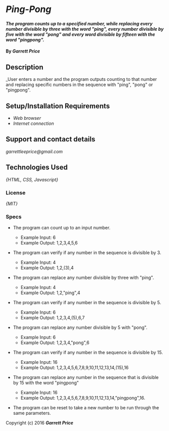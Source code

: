 # _Ping-Pong_

#### _The program counts up to a specified number, while replacing every number divisible by three with the word "ping", every number divisible by five with the word "pong" and every word divisible by fifteen with the word "pingpong"._

#### By _**Garrett Price**_

## Description

_User enters a number and the program outputs counting to that number and replacing specific numbers in the sequence with "ping", "pong" or "pingpong".

## Setup/Installation Requirements

* _Web browser_
* _Internet connection_


## Support and contact details

_garrettleeprice@gmail.com_

## Technologies Used

_{HTML, CSS, Javascript}_

### License

*{MIT}*


### Specs


* The program can count up to an input number.
    - Example Input: 6
    - Example Output: 1,2,3,4,5,6

* The program can verify if any number in the sequence is divisible by 3.
    - Example Input: 4
    - Example Output: 1,2,(3),4

* The program can replace any number divisible by three with "ping".
    - Example Input: 4
    - Example Output: 1,2,"ping",4

* The program can verify if any number in the sequence is divisible by 5.
    - Example Input: 6
    - Example Output: 1,2,3,4,(5),6,7

* The program can replace any number divisible by 5 with "pong".
    - Example Input: 6
    - Example Output: 1,2,3,4,"pong",6

* The program can verify if any number in the sequence is divisible by 15.
    - Example Input: 16
    - Example Output: 1,2,3,4,5,6,7,8,9,10,11,12,13,14,(15),16

* The program can replace any number in the sequence that is divisible by 15 with the word "pingpong"
    - Example Input: 16
    - Example Output: 1,2,3,4,5,6,7,8,9,10,11,12,13,14,"pingpong",16.

* The program can be reset to take a new number to be run through the same parameters.


Copyright (c) 2016 **_Garrett Price_**
